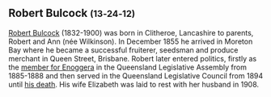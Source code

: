## Robert Bulcock <small>(13‑24‑12)</small>

[Robert Bulcock](https://adb.anu.edu.au/biography/bulcock-robert-3108) (1832-1900) was born in Clitheroe, Lancashire to parents, Robert and Ann (née Wilkinson). In December 1855 he arrived in Moreton Bay where he became a successful fruiterer, seedsman and produce merchant in Queen Street, Brisbane. Robert later entered politics, firstly as the [member for Enoggera](https://www.parliament.qld.gov.au/Members/Former-Members/Former-Members-Register/Former-Member-Details?id=1600205913) in the Queensland Legislative Assembly from 1885-1888 and then served in the Queensland Legislative Council from 1894 until [his death](https://trove.nla.gov.au/newspaper/article/19039127). His wife Elizabeth was laid to rest with her husband in 1908.
